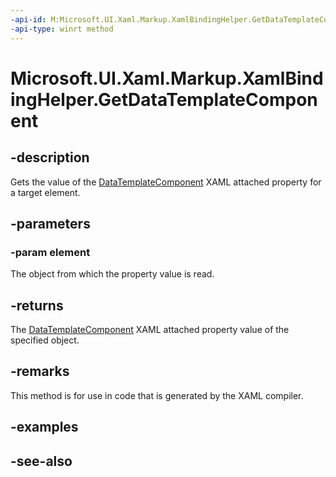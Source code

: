 ```yaml
---
-api-id: M:Microsoft.UI.Xaml.Markup.XamlBindingHelper.GetDataTemplateComponent(Microsoft.UI.Xaml.DependencyObject)
-api-type: winrt method
---
```


<!-- Method syntax
public Windows.UI.Xaml.Markup.IDataTemplateComponent GetDataTemplateComponent(Windows.UI.Xaml.DependencyObject element)
-->

# Microsoft.UI.Xaml.Markup.XamlBindingHelper.GetDataTemplateComponent

## -description
Gets the value of the [DataTemplateComponent](/uwp/api/microsoft.ui.xaml.markup.xamlbindinghelper#xaml-attached-properties) XAML attached property for a target element.

## -parameters
### -param element
The object from which the property value is read.

## -returns
The [DataTemplateComponent](/uwp/api/microsoft.ui.xaml.markup.xamlbindinghelper#xaml-attached-properties) XAML attached property value of the specified object.

## -remarks
This method is for use in code that is generated by the XAML compiler.

## -examples

## -see-also
